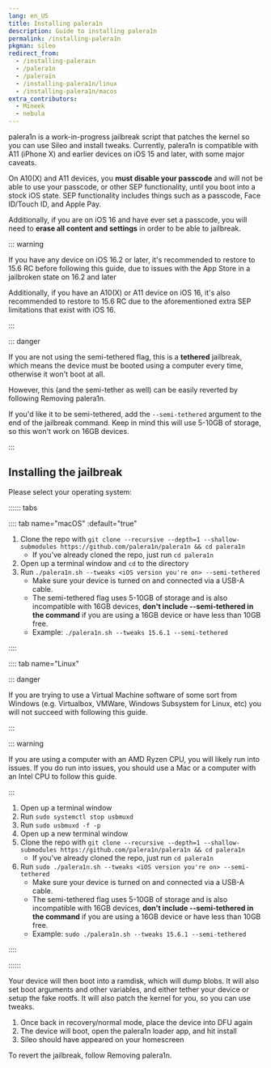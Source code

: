 ```yaml
---
lang: en_US
title: Installing palera1n
description: Guide to installing palera1n
permalink: /installing-palera1n
pkgman: sileo
redirect_from:
  - /installing-palerain
  - /palera1n
  - /palerain
  - /installing-palera1n/linux
  - /installing-palera1n/macos
extra_contributors:
  - Mineek
  - nebula
---
```


palera1n is a work-in-progress jailbreak script that patches the kernel so you can use Sileo and install tweaks. Currently, palera1n is compatible with A11 (iPhone X) and earlier devices on iOS 15 and later, with some major caveats.

On A10(X) and A11 devices, you **must disable your passcode** and will not be able to use your passcode, or other SEP functionality, until you boot into a stock iOS state. SEP functionality includes things such as a passcode, Face ID/Touch ID, and Apple Pay. 

Additionally, if you are on iOS 16 and have ever set a passcode, you will need to **erase all content and settings** in order to be able to jailbreak.

::: warning

If you have any device on iOS 16.2 or later, it's recommended to <router-link to="/restoring-to-15-6">restore to 15.6 RC</router-link> before following this guide, due to issues with the App Store in a jailbroken state on 16.2 and later

Additionally, if you have an A10(X) or A11 device on iOS 16, it's also recommended to <router-link to="/restoring-to-15-6">restore to 15.6 RC</router-link> due to the aforementioned extra SEP limitations that exist with iOS 16.

:::

::: danger

If you are not using the semi-tethered flag, this is a **tethered** jailbreak, which means the device must be booted using a computer every time, otherwise it won't boot at all.

However, this (and the semi-tether as well) can be easily reverted by following <router-link to="/removing-palera1n">Removing palera1n</router-link>.

If you'd like it to be semi-tethered, add the `--semi-tethered` argument to the end of the jailbreak command. Keep in mind this will use 5-10GB of storage, so this won't work on 16GB devices.

:::

## Installing the jailbreak

Please select your operating system:

:::::: tabs

:::: tab name="macOS" :default="true"

1. Clone the repo with `git clone --recursive --depth=1 --shallow-submodules https://github.com/palera1n/palera1n && cd palera1n`
    - If you've already cloned the repo, just run `cd palera1n`
1. Open up a terminal window and `cd` to the directory
2. Run `./palera1n.sh --tweaks <iOS version you're on> --semi-tethered`
    - Make sure your device is turned on and connected via a USB-A cable.
    - The semi-tethered flag uses 5-10GB of storage and is also incompatible with 16GB devices, **don't include --semi-tethered in the command** if you are using a 16GB device or have less than 10GB free.
    - Example: `./palera1n.sh --tweaks 15.6.1 --semi-tethered`

::::

:::: tab name="Linux"

::: danger

If you are trying to use a Virtual Machine software of some sort from Windows (e.g. Virtualbox, VMWare, Windows Subsystem for Linux, etc) you will not succeed with following this guide.

:::

::: warning

If you are using a computer with an AMD Ryzen CPU, you will likely run into issues. If you do run into issues, you should use a Mac or a computer with an Intel CPU to follow this guide.

:::

1. Open up a terminal window
1. Run `sudo systemctl stop usbmuxd`
1. Run `sudo usbmuxd -f -p`
1. Open up a new terminal window
1. Clone the repo with `git clone --recursive --depth=1 --shallow-submodules https://github.com/palera1n/palera1n && cd palera1n`
    - If you've already cloned the repo, just run `cd palera1n`
1. Run `sudo ./palera1n.sh --tweaks <iOS version you're on> --semi-tethered`
    - Make sure your device is turned on and connected via a USB-A cable.
    - The semi-tethered flag uses 5-10GB of storage and is also incompatible with 16GB devices, **don't include --semi-tethered in the command** if you are using a 16GB device or have less than 10GB free.
    - Example: `sudo ./palera1n.sh --tweaks 15.6.1 --semi-tethered`

::::

::::::

Your device will then boot into a ramdisk, which will dump blobs. It will also set boot arguments and other variables, and either tether your device or setup the fake rootfs. It will also patch the kernel for you, so you can use tweaks.

1. Once back in recovery/normal mode, place the device into DFU again
1. The device will boot, open the palera1n loader app, and hit install
1. Sileo should have appeared on your homescreen

To revert the jailbreak, follow <router-link to="/removing-palera1n/">Removing palera1n</router-link>.

